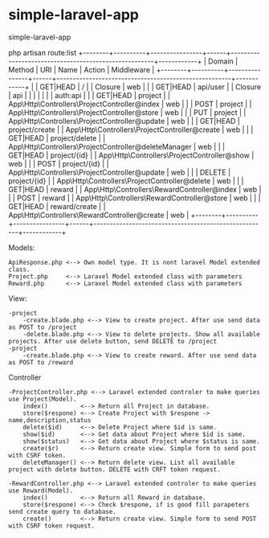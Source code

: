 # simple-laravel-app
simple-laravel-app


php artisan route:list
+--------+----------+----------------+------+------------------------------------------------------+------------+
| Domain | Method   | URI            | Name | Action                                               | Middleware |
+--------+----------+----------------+------+------------------------------------------------------+------------+
|        | GET|HEAD | /              |      | Closure                                              | web        |
|        | GET|HEAD | api/user       |      | Closure                                              | api        |
|        |          |                |      |                                                      | auth:api   |
|        | GET|HEAD | project        |      | App\Http\Controllers\ProjectController@index         | web        |
|        | POST     | project        |      | App\Http\Controllers\ProjectController@store         | web        |
|        | PUT      | project        |      | App\Http\Controllers\ProjectController@update        | web        |
|        | GET|HEAD | project/create |      | App\Http\Controllers\ProjectController@create        | web        |
|        | GET|HEAD | project/delete |      | App\Http\Controllers\ProjectController@deleteManager | web        |
|        | GET|HEAD | project/{id}   |      | App\Http\Controllers\ProjectController@show          | web        |
|        | POST     | project/{id}   |      | App\Http\Controllers\ProjectController@update        | web        |
|        | DELETE   | project/{id}   |      | App\Http\Controllers\ProjectController@delete        | web        |
|        | GET|HEAD | reward         |      | App\Http\Controllers\RewardController@index          | web        |
|        | POST     | reward         |      | App\Http\Controllers\RewardController@store          | web        |
|        | GET|HEAD | reward/create  |      | App\Http\Controllers\RewardController@create         | web        |
+--------+----------+----------------+------+------------------------------------------------------+------------+

Models:

    ApiResponse.php <--> Own model type. It is nont laravel Model extended class.
    Project.php     <--> Laravel Model extended class with parameters
    Reward.php      <--> Laravel Model extended class with parameters

View:

    -project
        -create.blade.php <--> View to create project. After use send data as POST to /project
        -delete.blade.php <--> View to delete projects. Show all available projects. After use delete button, send DELETE to /project 
    -project
        -create.blade.php <--> View to create reward. After use send data as POST to /reward

Controller

    -ProjectController.php <--> Laravel extended controler to make queries use Project(Model).
        index()         <--> Return all Project in database.
        store($respone) <--> Create Project with $respone -> name,description,status
        delete($id)     <--> Delete Project where $id is same.
        show($id)       <--> Get data about Project where $id is same.
        show($status)   <--> Get data about Project where $status is same.
        create($r)      <--> Return create view. Simple form to send post with CSRF token.
        deleteManager() <--> Return delete view. List all available project with delete button. DELETE with CRFT token request.

    -RewardController.php <--> Laravel extended controler to make queries use Reward(Model).
        index()         <--> Return all Reward in database.
        store($respone) <--> Check $respone, if is good fill parapeters send create query to database.
        create()        <--> Return create view. Simple form to send POST with CSRF token request. 
